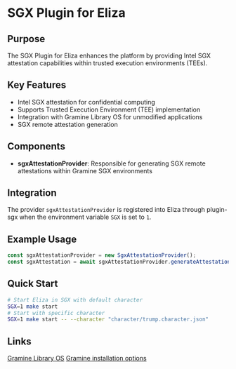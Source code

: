 # SGX Plugin for Eliza

## Purpose

The SGX Plugin for Eliza enhances the platform by providing Intel SGX attestation capabilities within trusted execution environments (TEEs).

## Key Features

- Intel SGX attestation for confidential computing
- Supports Trusted Execution Environment (TEE) implementation
- Integration with Gramine Library OS for unmodified applications
- SGX remote attestation generation

## Components

- **sgxAttestationProvider**: Responsible for generating SGX remote attestations within Gramine SGX environments

## Integration

The provider `sgxAttestationProvider` is registered into Eliza through plugin-sgx when the environment variable `SGX` is set to `1`.

## Example Usage

```typescript
const sgxAttestationProvider = new SgxAttestationProvider();
const sgxAttestation = await sgxAttestationProvider.generateAttestation(userReport);
```

## Quick Start

```bash
# Start Eliza in SGX with default character
SGX=1 make start
# Start with specific character
SGX=1 make start -- --character "character/trump.character.json"
```

## Links

[Gramine Library OS](https://github.com/gramineproject/gramine)
[Gramine installation options](https://gramine.readthedocs.io/en/latest/installation.html)
